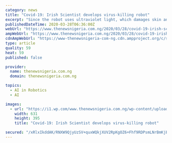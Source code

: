 ```yaml
---
category: news
title: "Covid-19: Irish Scientist develops virus-killing robot"
excerpt: "Since the robot uses ultraviolet light, which damages skin and eyes, it has a number of safety features to protect those who use it. For instance, it uses artificial intelligence to automatically shut down if a human automatically steps in front of it. Akara Robotics has been examining the sterilization properties of UV light for the best part ..."
publishedDateTime: 2020-03-28T06:36:00Z
webUrl: "https://www.thenewsnigeria.com.ng/2020/03/28/covid-19-irish-scientist-develops-virus-killing-robot/"
ampWebUrl: "https://www.thenewsnigeria.com.ng/2020/03/28/covid-19-irish-scientist-develops-virus-killing-robot/amp/"
cdnAmpWebUrl: "https://www-thenewsnigeria-com-ng.cdn.ampproject.org/c/s/www.thenewsnigeria.com.ng/2020/03/28/covid-19-irish-scientist-develops-virus-killing-robot/amp/"
type: article
quality: 59
heat: 59
published: false

provider:
  name: thenewsnigeria.com.ng
  domain: thenewsnigeria.com.ng

topics:
  - AI in Robotics
  - AI

images:
  - url: "https://i1.wp.com/www.thenewsnigeria.com.ng/wp-content/uploads/2020/03/Coronavirus-cell.jpg?fit=631%2C395&ssl=1"
    width: 631
    height: 395
    title: "Covid-19: Irish Scientist develops virus-killing robot"

secured: "/xRlxIkddAK/RNXW9QjyUzSV+quxWQkjXUV2RpKgOZ6+Fhf9RDPsmLNrBmKjEAsU70G7n/ubZrjQCDZ3h/5E6PSAJOLvUNBxUD3f4aCrvC+r6p3eA9wnGPT2CYeD0Bomlo5S8lTsB1kepVWn1jKJypVCsTjrO14q2q3MOlAMo8SGL0LBkmD+YERSEtioaUiHo3EPhtCfHbNOB/Sfs/jutRelsXycL3GoWu5ZgEQDuPuYbVXYG1xXzVXvChkX2pBVK8LLXYeDrUFoWVHuzeqe8m2P3mOXdqg3uiRdv6/NqgHJcxxjIPIkvjcd7lW0PozMkB/gHk6mcQKagRj4XtMczknMpC0YGC0Dr9vExkBXW/zptUoquQv13i/etQDFOankGND1DADLj3LYhEAORTkW03wCM4kYyFoKZbtnWvrIMDybeRSJTn0zR7yBYD3sRQX50OjZ2+dPwdwbMeXyEfBz/mljA7E9kbIqsBqlrGFERpc=;h34jk548UXNUdhgi3CRBBg=="
---
```


